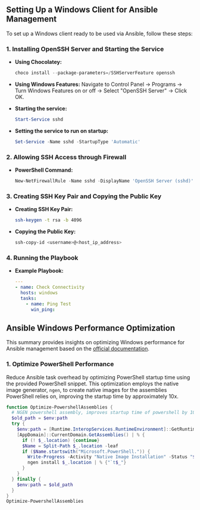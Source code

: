 ## Setting Up a Windows Client for Ansible Management

To set up a Windows client ready to be used via Ansible, follow these steps:

### 1. **Installing OpenSSH Server and Starting the Service**

   - **Using Chocolatey:**
     ```powershell
     choco install --package-parameters=/SSHServerFeature openssh
     ```

   - **Using Windows Features:**
     Navigate to Control Panel -> Programs -> Turn Windows Features on or off -> Select "OpenSSH Server" -> Click OK.

   - **Starting the service:**
     ```powershell
     Start-Service sshd
     ```

   - **Setting the service to run on startup:**
     ```powershell
     Set-Service -Name sshd -StartupType 'Automatic'
     ```

### 2. **Allowing SSH Access through Firewall**

   - **PowerShell Command:**
     ```powershell
     New-NetFirewallRule -Name sshd -DisplayName 'OpenSSH Server (sshd)' -Enabled True -Direction Inbound -Protocol TCP -Action Allow -LocalPort 22
     ```

### 3. **Creating SSH Key Pair and Copying the Public Key**

   - **Creating SSH Key Pair:**
     ```bash
     ssh-keygen -t rsa -b 4096
     ```

   - **Copying the Public Key:**
     ```bash
     ssh-copy-id <username>@<host_ip_address>
     ```

### 4. **Running the Playbook**

   - **Example Playbook:**
     ```yaml
     ---
     - name: Check Connectivity
       hosts: windows
       tasks:
         - name: Ping Test
           win_ping:
     ```


## Ansible Windows Performance Optimization

This summary provides insights on optimizing Windows performance for Ansible management based on the [official documentation](https://docs.ansible.com/ansible/latest/os_guide/windows_performance.html).

### 1. **Optimize PowerShell Performance**
   Reduce Ansible task overhead by optimizing PowerShell startup time using the provided PowerShell snippet. This optimization employs the native image generator, `ngen`, to create native images for the assemblies PowerShell relies on, improving the startup time by approximately 10x.

```powershell
function Optimize-PowershellAssemblies {
  # NGEN powershell assembly, improves startup time of powershell by 10x
  $old_path = $env:path
  try {
    $env:path = [Runtime.InteropServices.RuntimeEnvironment]::GetRuntimeDirectory()
    [AppDomain]::CurrentDomain.GetAssemblies() | % {
      if (! $_.location) {continue}
      $Name = Split-Path $_.location -leaf
      if ($Name.startswith("Microsoft.PowerShell.")) {
        Write-Progress -Activity "Native Image Installation" -Status "$name"
        ngen install $_.location | % {"`t$_"}
      }
    }
  } finally {
    $env:path = $old_path
  }
}
Optimize-PowershellAssemblies
